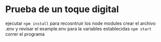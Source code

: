 # Prueba de un toque digital

ejecutar ```npm install``` para recosntruir los node modules
crear el archivo .env y revisar el example.env para la variables establecidas
```npm start``` correr el programa 

